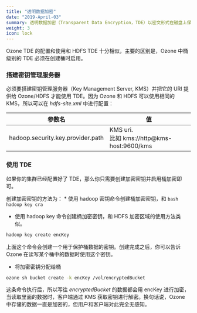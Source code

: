 ```yaml
---
title: "透明数据加密"
date: "2019-April-03"
summary: 透明数据加密（Transparent Data Encryption，TDE）以密文形式在磁盘上保存数据，但可以在用户访问的时候自动进行解密。TDE 以键或桶为单位进行加密。
weight: 3
icon: lock
---
```

<!---
  Licensed to the Apache Software Foundation (ASF) under one or more
  contributor license agreements.  See the NOTICE file distributed with
  this work for additional information regarding copyright ownership.
  The ASF licenses this file to You under the Apache License, Version 2.0
  (the "License"); you may not use this file except in compliance with
  the License.  You may obtain a copy of the License at

      http://www.apache.org/licenses/LICENSE-2.0

  Unless required by applicable law or agreed to in writing, software
  distributed under the License is distributed on an "AS IS" BASIS,
  WITHOUT WARRANTIES OR CONDITIONS OF ANY KIND, either express or implied.
  See the License for the specific language governing permissions and
  limitations under the License.
-->

Ozone TDE 的配置和使用和 HDFS TDE 十分相似，主要的区别是，Ozone 中桶级别的 TDE 必须在创建桶时启用。

### 搭建密钥管理服务器

必须要搭建密钥管理服务器（Key Management Server, KMS）并把它的 URI 提供给 Ozone/HDFS 才能使用 TDE。因为 Ozone 和 HDFS 可以使用相同的 KMS，所以可以在 *hdfs-site.xml* 中进行配置：

参数名 |  值
-----------------------------------|-----------------------------------------
hadoop.security.key.provider.path  | KMS uri. <br> 比如 kms://http@kms-host:9600/kms

### 使用 TDE
如果你的集群已经配置好了 TDE，那么你只需要创建加密密钥并启用桶加密即可。

创建加密密钥的方法为：
    * 使用 hadoop 密钥命令创建桶加密密钥，和
    ```bash
    hadoop key cra
    ```
   * 使用 hadoop key 命令创建桶加密密钥，和 HDFS 加密区域的使用方法类似。

  ```bash
  hadoop key create encKey
  ```
  上面这个命令会创建一个用于保护桶数据的密钥。创建完成之后，你可以告诉 Ozone 在读写某个桶中的数据时使用这个密钥。

   * 将加密密钥分配给桶

  ```bash
  ozone sh bucket create -k encKey /vol/encryptedBucket
  ```

这条命令执行后，所以写往 _encryptedBucket_ 的数据都会用 encKey 进行加密，当读取里面的数据时，客户端通过 KMS 获取密钥进行解密。换句话说，Ozone 中存储的数据一直是加密的，但用户和客户端对此完全无感知。
